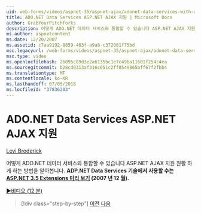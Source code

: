 ```yaml
---
uid: web-forms/videos/aspnet-35/aspnet-ajax/adonet-data-services-with-aspnet-ajax-support
title: ADO.NET Data Services ASP.NET AJAX 지원 | Microsoft Docs
author: GrabYourPitchforks
description: 어떻게 ADO.NET 데이터 서비스와 통합할 수 있습니다 ASP.NET AJAX 지원 원활 하 게 하는 방법을 알아봅니다. ADP.NET 데이터 서비스 기술을 ASP.NET 3.5 5. 사용할 수 있습니다...
ms.author: aspnetcontent
ms.date: 12/20/2007
ms.assetid: c7aa9192-8859-403f-a9a8-c372081f75bd
msc.legacyurl: /web-forms/videos/aspnet-35/aspnet-ajax/adonet-data-services-with-aspnet-ajax-support
msc.type: video
ms.openlocfilehash: 26095c89d3e2a6135bc1e7c49ba11601f254c4ea
ms.sourcegitcommit: b28cd0313af316c051c2ff8549865bff67f2fbb4
ms.translationtype: MT
ms.contentlocale: ko-KR
ms.lasthandoff: 07/05/2018
ms.locfileid: "37836203"
---
```

<a name="adonet-data-services-with-aspnet-ajax-support"></a>ADO.NET Data Services ASP.NET AJAX 지원
====================
[Levi Broderick](https://github.com/GrabYourPitchforks)

어떻게 ADO.NET 데이터 서비스와 통합할 수 있습니다 ASP.NET AJAX 지원 원활 하 게 하는 방법을 알아봅니다. **ADP.NET Data Services 기술에서 사용할 수는 [ASP.NET 3.5 Extensions 미리 보기](https://www.asp.net/downloads/35-sp1#find) (2007 년 12 월).**

[&#9654;비디오 (12 분)](https://channel9.msdn.com/Blogs/ASP-NET-Site-Videos/adonet-data-services-with-aspnet-ajax-support)

> [!div class="step-by-step"]
> [이전](aspnet-ajax-a-demonstration-of-aspnet-ajax.md)
> [다음](introduction-to-aspnet-ajax-history.md)
